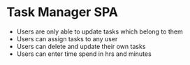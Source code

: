# Task Manager SPA

* Users are only able to update tasks which belong to them
* Users can assign tasks to any user
* Users can delete and update their own tasks
* Users can enter time spend in hrs and minutes
